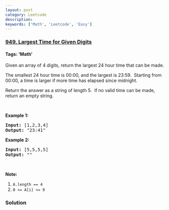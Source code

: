 ```yaml
---
layout: post
category: Leetcode
description: 
keywords: ['Math', 'Leetcode', 'Easy']
---
```

### [949. Largest Time for Given Digits](https://leetcode.com/problems/largest-time-for-given-digits)

#### Tags: 'Math'

<div class="content__u3I1 question-content__JfgR"><div><p>Given an array of 4 digits, return the largest 24 hour time that can be made.</p>
<p>The smallest 24 hour time is 00:00, and the largest is 23:59.  Starting from 00:00, a time is larger if more time has elapsed since midnight.</p>
<p>Return the answer as a string of length 5.  If no valid time can be made, return an empty string.</p>
<p> </p>
<div>
<p><strong>Example 1:</strong></p>
<pre><strong>Input: </strong><span id="example-input-1-1">[1,2,3,4]</span>
<strong>Output: </strong><span id="example-output-1">"23:41"</span>
</pre>
<div>
<p><strong>Example 2:</strong></p>
<pre><strong>Input: </strong><span id="example-input-2-1">[5,5,5,5]</span>
<strong>Output: </strong><span id="example-output-2">""</span>
</pre>
<p> </p>
<p><strong><span>Note:</span></strong></p>
<ol>
<li><code>A.length == 4</code></li>
<li><code>0 &lt;= A[i] &lt;= 9</code></li>
</ol>
</div>
</div></div></div>

### Solution
